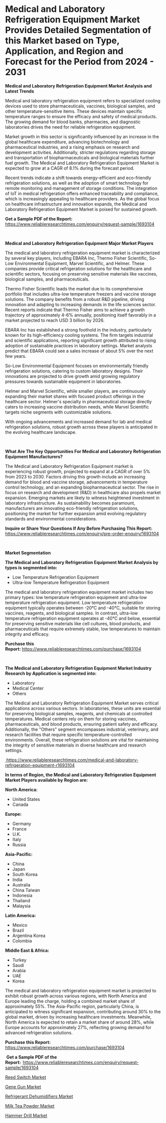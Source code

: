 <p><h1>Medical and Laboratory Refrigeration Equipment Market Provides Detailed Segmentation of this Market based on Type, Application, and Region and Forecast for the Period from 2024 - 2031</h1></p><p><strong>Medical and Laboratory Refrigeration Equipment Market Analysis and Latest Trends</strong></p>
<p><p>Medical and laboratory refrigeration equipment refers to specialized cooling devices used to store pharmaceuticals, vaccines, biological samples, and other temperature-sensitive items. These devices maintain specific temperature ranges to ensure the efficacy and safety of medical products. The growing demand for blood banks, pharmacies, and diagnostic laboratories drives the need for reliable refrigeration equipment.</p><p>Market growth in this sector is significantly influenced by an increase in the global healthcare expenditure, advancing biotechnology and pharmaceutical industries, and a rising emphasis on research and development activities. Additionally, stricter regulations regarding storage and transportation of biopharmaceuticals and biological materials further fuel growth. The Medical and Laboratory Refrigeration Equipment Market is expected to grow at a CAGR of 8.1% during the forecast period.</p><p>Recent trends indicate a shift towards energy-efficient and eco-friendly refrigeration solutions, as well as the adoption of smart technology for remote monitoring and management of storage conditions. The integration of IoT in medical refrigeration offers enhanced traceability and compliance, which is increasingly appealing to healthcare providers. As the global focus on healthcare infrastructure and innovation expands, the Medical and Laboratory Refrigeration Equipment Market is poised for sustained growth.</p></p>
<p><strong>Get a Sample PDF of the Report:&nbsp;</strong> <a href="https://www.reliableresearchtimes.com/enquiry/request-sample/1693104?utm_campaign=1565&utm_medium=2&utm_source=Github&utm_content=ia&utm_term=20102024&utm_id=medical-and-laboratory-refrigeration-equipment">https://www.reliableresearchtimes.com/enquiry/request-sample/1693104</a></p>
<p>&nbsp;</p>
<p><strong>Medical and Laboratory Refrigeration Equipment Major Market Players</strong></p>
<p><p>The medical and laboratory refrigeration equipment market is characterized by several key players, including EBARA Inc, Thermo Fisher Scientific, So-Low Environmental Equipment, Marvel Scientific, and Helmer. These companies provide critical refrigeration solutions for the healthcare and scientific sectors, focusing on preserving sensitive materials like vaccines, biological samples, and pharmaceuticals.</p><p>Thermo Fisher Scientific leads the market due to its comprehensive portfolio that includes ultra-low temperature freezers and vaccine storage solutions. The company benefits from a robust R&D pipeline, driving innovation and adapting to increasing demands in the life sciences sector. Recent reports indicate that Thermo Fisher aims to achieve a growth trajectory of approximately 4-6% annually, positioning itself favorably in a market projected to reach USD 3 billion by 2026.</p><p>EBARA Inc has established a strong foothold in the industry, particularly known for its high-efficiency cooling systems. The firm targets industrial and scientific applications, reporting significant growth attributed to rising adoption of sustainable practices in laboratory settings. Market analysts predict that EBARA could see a sales increase of about 5% over the next few years.</p><p>So-Low Environmental Equipment focuses on environmentally friendly refrigeration solutions, catering to custom laboratory designs. Their innovations are projected to drive growth amid growing regulatory pressures towards sustainable equipment in laboratories.</p><p>Helmer and Marvel Scientific, while smaller players, are continuously expanding their market shares with focused product offerings in the healthcare sector. Helmer's specialty in pharmaceutical storage directly caters to increasing vaccine distribution needs, while Marvel Scientific targets niche segments with customizable solutions.</p><p>With ongoing advancements and increased demand for lab and medical refrigeration solutions, robust growth across these players is anticipated in the evolving healthcare landscape.</p></p>
<p>&nbsp;</p>
<p><strong>What Are The Key Opportunities For Medical and Laboratory Refrigeration Equipment Manufacturers?</strong></p>
<p><p>The Medical and Laboratory Refrigeration Equipment market is experiencing robust growth, projected to expand at a CAGR of over 5% from 2023 to 2030. Factors driving this growth include an increasing demand for blood and vaccine storage, advancements in temperature control technology, and an expanding biopharmaceutical sector. The rise in focus on research and development (R&D) in healthcare also propels market expansion. Emerging markets are likely to witness heightened investment in laboratory infrastructure. As sustainability becomes paramount, manufacturers are innovating eco-friendly refrigeration solutions, positioning the market for further expansion amid evolving regulatory standards and environmental considerations.</p></p>
<p><strong>Inquire or Share Your Questions If Any Before Purchasing This Report:</strong> <a href="https://www.reliableresearchtimes.com/enquiry/pre-order-enquiry/1693104?utm_campaign=1565&utm_medium=2&utm_source=Github&utm_content=ia&utm_term=20102024&utm_id=medical-and-laboratory-refrigeration-equipment">https://www.reliableresearchtimes.com/enquiry/pre-order-enquiry/1693104</a></p>
<p>&nbsp;</p>
<p><strong>Market Segmentation</strong></p>
<p><strong>The Medical and Laboratory Refrigeration Equipment Market Analysis by types is segmented into:</strong></p>
<p><ul><li>Low Temperature Refrigeration Equipment</li><li>Ultra-low Temperature Refrigeration Equipment</li></ul></p>
<p><p>The medical and laboratory refrigeration equipment market includes two primary types: low temperature refrigeration equipment and ultra-low temperature refrigeration equipment. Low temperature refrigeration equipment typically operates between -20°C and -40°C, suitable for storing vaccines, reagents, and biological samples. In contrast, ultra-low temperature refrigeration equipment operates at -40°C and below, essential for preserving sensitive materials like cell cultures, blood products, and pharmaceuticals that require extremely stable, low temperatures to maintain integrity and efficacy.</p></p>
<p><strong>Purchase this Report:&nbsp;</strong><a href="https://www.reliableresearchtimes.com/purchase/1693104?utm_campaign=1565&utm_medium=2&utm_source=Github&utm_content=ia&utm_term=20102024&utm_id=medical-and-laboratory-refrigeration-equipment">https://www.reliableresearchtimes.com/purchase/1693104</a></p>
<p>&nbsp;</p>
<p><strong>The Medical and Laboratory Refrigeration Equipment Market Industry Research by Application is segmented into:</strong></p>
<p><ul><li>Laboratory</li><li>Medical Center</li><li>Others</li></ul></p>
<p><p>The Medical and Laboratory Refrigeration Equipment Market serves critical applications across various sectors. In laboratories, these units are essential for preserving biological samples, reagents, and chemicals at controlled temperatures. Medical centers rely on them for storing vaccines, pharmaceuticals, and blood products, ensuring patient safety and efficacy. Additionally, the "Others" segment encompasses industrial, veterinary, and research facilities that require specific temperature-controlled environments. Overall, these refrigeration solutions are vital for maintaining the integrity of sensitive materials in diverse healthcare and research settings.</p></p>
<p><a href="https://www.reliableresearchtimes.com/medical-and-laboratory-refrigeration-equipment-r1693104?utm_campaign=1565&utm_medium=2&utm_source=Github&utm_content=ia&utm_term=20102024&utm_id=medical-and-laboratory-refrigeration-equipment">&nbsp;https://www.reliableresearchtimes.com/medical-and-laboratory-refrigeration-equipment-r1693104</a></p>
<p><strong>In terms of Region, the Medical and Laboratory Refrigeration Equipment Market Players available by Region are:</strong></p>
<p>
    <p> <strong> North America: </strong>
        <ul>
            <li>United States</li>
            <li>Canada</li>
        </ul>
        </p> 
    <p> <strong> Europe: </strong>
        <ul>
            <li>Germany</li>
            <li>France</li>
            <li>U.K.</li>
            <li>Italy</li>
            <li>Russia</li>
        </ul>
        </p> 
    <p> <strong> Asia-Pacific: </strong>
        <ul>
            <li>China</li>
            <li>Japan</li>
            <li>South Korea</li>
            <li>India</li>
            <li>Australia</li>
            <li>China Taiwan</li>
            <li>Indonesia</li>
            <li>Thailand</li>
            <li>Malaysia</li>
        </ul>
        </p> 
    <p> <strong> Latin America: </strong>
        <ul>
            <li>Mexico</li>
            <li>Brazil</li>
            <li>Argentina Korea</li>
            <li>Colombia</li>
        </ul>
        </p> 
    <p> <strong> Middle East & Africa: </strong>
        <ul>
            <li>Turkey</li>
            <li>Saudi</li>
            <li>Arabia</li>
            <li>UAE</li>
            <li>Korea</li>
        </ul>
    </p>
    </p>
<p><p>The medical and laboratory refrigeration equipment market is projected to exhibit robust growth across various regions, with North America and Europe leading the charge, holding a combined market share of approximately 55%. The Asia-Pacific region, particularly China, is anticipated to witness significant expansion, contributing around 30% to the global market, driven by increasing healthcare investments. Meanwhile, North America is expected to retain a market share of around 28%, while Europe accounts for approximately 27%, reflecting growing demand for advanced refrigeration solutions.</p></p>
<p><strong>Purchase this Report: </strong><a href="https://www.reliableresearchtimes.com/purchase/1693104?utm_campaign=1565&utm_medium=2&utm_source=Github&utm_content=ia&utm_term=20102024&utm_id=medical-and-laboratory-refrigeration-equipment">https://www.reliableresearchtimes.com/purchase/1693104</a></p>
<p>&nbsp;<strong>Get a Sample PDF of the Report:&nbsp;&nbsp;</strong><a href="https://www.reliableresearchtimes.com/enquiry/request-sample/1693104?utm_campaign=1565&utm_medium=2&utm_source=Github&utm_content=ia&utm_term=20102024&utm_id=medical-and-laboratory-refrigeration-equipment">https://www.reliableresearchtimes.com/enquiry/request-sample/1693104</a></p>
<p><strong></strong></p>
<p><p><a href="https://www.linkedin.com/pulse/reed-switch-market-report-product-type-end-use-application-vthmc?utm_campaign=1565&utm_medium=2&utm_source=Github&utm_content=ia&utm_term=20102024&utm_id=medical-and-laboratory-refrigeration-equipment">Reed Switch Market</a></p><p><a href="https://www.linkedin.com/pulse/gene-gun-market-maturity-analysis-regional-disparities-ugqie?utm_campaign=1565&utm_medium=2&utm_source=Github&utm_content=ia&utm_term=20102024&utm_id=medical-and-laboratory-refrigeration-equipment">Gene Gun Market</a></p><p><a href="https://github.com/mauripalmi/Market-Research-Report-List-5/blob/main/refrigerant-dehumidifiers-market.md?utm_campaign=1565&utm_medium=2&utm_source=Github&utm_content=ia&utm_term=20102024&utm_id=medical-and-laboratory-refrigeration-equipment">Refrigerant Dehumidifiers Market</a></p><p><a href="https://www.linkedin.com/pulse/milk-tea-powder-market-global-regional-analysis-2024-2031-nhime?utm_campaign=1565&utm_medium=2&utm_source=Github&utm_content=ia&utm_term=20102024&utm_id=medical-and-laboratory-refrigeration-equipment">Milk Tea Powder Market</a></p><p><a href="https://www.linkedin.com/pulse/hammer-drill-market-dynamics-application-types-emerging-trends-abkbc?utm_campaign=1565&utm_medium=2&utm_source=Github&utm_content=ia&utm_term=20102024&utm_id=medical-and-laboratory-refrigeration-equipment">Hammer Drill Market</a></p></p>